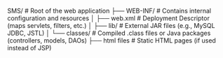 SMS/                                # Root of the web application
├── WEB-INF/                        # Contains internal configuration and resources
│   ├── web.xml                     # Deployment Descriptor (maps servlets, filters, etc.)
│   ├── lib/                        # External JAR files (e.g., MySQL JDBC, JSTL)
│   └── classes/                    # Compiled .class files or Java packages (controllers, models, DAOs)
├── html files                      # Static HTML pages (if used instead of JSP)
